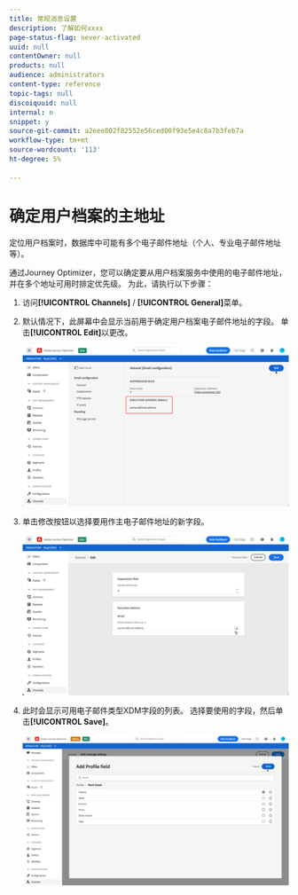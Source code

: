 ```yaml
---
title: 常规消息设置
description: 了解如何xxxx
page-status-flag: never-activated
uuid: null
contentOwner: null
products: null
audience: administrators
content-type: reference
topic-tags: null
discoiquuid: null
internal: n
snippet: y
source-git-commit: a2eee802f82552e56ced00f93e5e4c8a7b3feb7a
workflow-type: tm+mt
source-wordcount: '113'
ht-degree: 5%

---
```



# 确定用户档案的主地址

定位用户档案时，数据库中可能有多个电子邮件地址（个人、专业电子邮件地址等）。

通过Journey Optimizer，您可以确定要从用户档案服务中使用的电子邮件地址，并在多个地址可用时排定优先级。 为此，请执行以下步骤：

1. 访问&#x200B;**[!UICONTROL Channels]** / **[!UICONTROL General]**&#x200B;菜单。
1. 默认情况下，此屏幕中会显示当前用于确定用户档案电子邮件地址的字段。 单击&#x200B;**[!UICONTROL Edit]**&#x200B;以更改。

   ![](../assets/primary-address.png)

1. 单击修改按钮以选择要用作主电子邮件地址的新字段。

   ![](../assets/primary-address-edit.png)

1. 此时会显示可用电子邮件类型XDM字段的列表。 选择要使用的字段，然后单击&#x200B;**[!UICONTROL Save]**。

   ![](../assets/primary-address-field.png)

<!--1. You can also select an additional field to use as secondary email address. This allows you to determine which field to use if the primary field is empty for a profile. >> will be done later on-->
